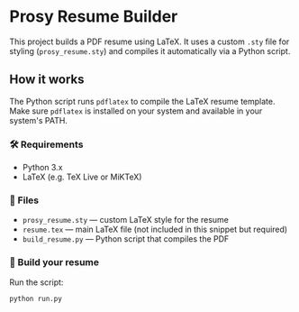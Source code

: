 # Prosy Resume Builder

This project builds a PDF resume using LaTeX. It uses a custom `.sty` file for styling (`prosy_resume.sty`) and compiles it automatically via a Python script.

## How it works

The Python script runs `pdflatex` to compile the LaTeX resume template. Make sure `pdflatex` is installed on your system and available in your system's PATH.

### 🛠 Requirements

- Python 3.x
- LaTeX (e.g. TeX Live or MiKTeX)

### 📄 Files

- `prosy_resume.sty` — custom LaTeX style for the resume
- `resume.tex` — main LaTeX file (not included in this snippet but required)
- `build_resume.py` — Python script that compiles the PDF

### 🔧 Build your resume

Run the script:

```bash
python run.py
